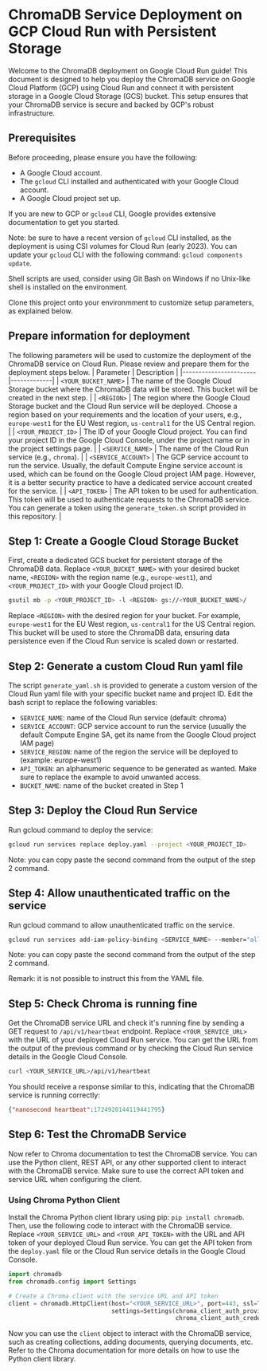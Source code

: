 # ChromaDB Service Deployment on GCP Cloud Run with Persistent Storage

Welcome to the ChromaDB deployment on Google Cloud Run guide! This document is designed to help you deploy the ChromaDB service on Google Cloud Platform (GCP) using Cloud Run and connect it with persistent storage in a Google Cloud Storage (GCS) bucket. This setup ensures that your ChromaDB service is secure and backed by GCP's robust infrastructure.


## Prerequisites

Before proceeding, please ensure you have the following:

- A Google Cloud account.
- The `gcloud` CLI installed and authenticated with your Google Cloud account.
- A Google Cloud project set up.

If you are new to GCP or `gcloud` CLI, Google provides extensive documentation to get you started.

Note: be sure to have a recent version of `gcloud` CLI installed, as the deployment is using CSI volumes for Cloud Run (early 2023). You can update your `gcloud` CLI with the following command: `gcloud components update`.

Shell scripts are used, consider using Git Bash on Windows if no Unix-like shell is installed on the environment.

Clone this project onto your environmment to customize setup parameters, as explained below.


## Prepare information for deployment

The following parameters will be used to customize the deployment of the ChromaDB service on Cloud Run. Please review and prepare them for the deployment steps below.
| Parameter             | Description |
|-----------------------|-------------|
| `<YOUR_BUCKET_NAME>`  | The name of the Google Cloud Storage bucket where the ChromaDB data will be stored. This bucket will be created in the next step. |
| `<REGION>`            | The region where the Google Cloud Storage bucket and the Cloud Run service will be deployed. Choose a region based on your requirements and the location of your users, e.g., `europe-west1` for the EU West region, `us-central1` for the US Central region. |
| `<YOUR_PROJECT_ID>`   | The ID of your Google Cloud project. You can find your project ID in the Google Cloud Console, under the project name or in the project settings page. |
| `<SERVICE_NAME>`      | The name of the Cloud Run service (e.g., `chroma`). |
| `<SERVICE_ACCOUNT>`   | The GCP service account to run the service. Usually, the default Compute Engine service account is used, which can be found on the Google Cloud project IAM page. However, it is a better security practice to have a dedicated service account created for the service. |
| `<API_TOKEN>`         | The API token to be used for authentication. This token will be used to authenticate requests to the ChromaDB service. You can generate a token using the `generate_token.sh` script provided in this repository. |


## Step 1: Create a Google Cloud Storage Bucket

First, create a dedicated GCS bucket for persistent storage of the ChromaDB data. Replace `<YOUR_BUCKET_NAME>` with your desired bucket name, `<REGION>` with the region name (e.g., `europe-west1`), and `<YOUR_PROJECT_ID>` with your Google Cloud project ID.

```bash
gsutil mb -p <YOUR_PROJECT_ID> -l <REGION> gs://<YOUR_BUCKET_NAME>/
```

Replace `<REGION>` with the desired region for your bucket. For example, `europe-west1` for the EU West region, `us-central1` for the US Central region. This bucket will be used to store the ChromaDB data, ensuring data persistence even if the Cloud Run service is scaled down or restarted.


## Step 2: Generate a custom Cloud Run yaml file

The script `generate_yaml.sh` is provided to generate a custom version of the Cloud Run yaml file with your specific bucket name and project ID. Edit the bash script to replace the following variables:
- `SERVICE_NAME`: name of the Cloud Run service (default: chroma)
- `SERVICE_ACCOUNT`: GCP service account to run the service (usually the default Compute Engine SA, get its name from the Google Cloud project IAM page)
- `SERVICE_REGION`: name of the region the service will be deployed to (example: europe-west1)
- `API_TOKEN`: an alphanumeric sequence to be generated as wanted. Make sure to replace the example to avoid unwanted access.
- `BUCKET_NAME`: name of the bucket created in Step 1


## Step 3: Deploy the Cloud Run Service

Run gcloud command to deploy the service:
```bash
gcloud run services replace deploy.yaml --project <YOUR_PROJECT_ID>
```
Note: you can copy paste the second command from the output of the step 2 command.


## Step 4: Allow unauthenticated traffic on the service

Run gcloud command to allow unauthenticated traffic on the service.
```bash
gcloud run services add-iam-policy-binding <SERVICE_NAME> --member="allUsers" --role="roles/run.invoker" --region=<REGION> --project=<YOUR_PROJECT_ID>
```
Note: you can copy paste the second command from the output of the step 2 command.

Remark: it is not possible to instruct this from the YAML file.


## Step 5: Check Chroma is running fine

Get the ChromaDB service URL and check it's running fine by sending a GET request to `/api/v1/heartbeat` endpoint. Replace `<YOUR_SERVICE_URL>` with the URL of your deployed Cloud Run service. You can get the URL from the output of the previous command or by checking the Cloud Run service details in the Google Cloud Console.

```bash
curl <YOUR_SERVICE_URL>/api/v1/heartbeat
```

You should receive a response similar to this, indicating that the ChromaDB service is running correctly:
```json
{"nanosecond heartbeat":1724920144119441795}
```


## Step 6: Test the ChromaDB Service

Now refer to Chroma documentation to test the ChromaDB service. You can use the Python client, REST API, or any other supported client to interact with the ChromaDB service. Make sure to use the correct API token and service URL when configuring the client.

### Using Chroma Python Client

Install the Chroma Python client library using pip: `pip install chromadb`. Then, use the following code to interact with the ChromaDB service. Replace `<YOUR_SERVICE_URL>` and `<YOUR_API_TOKEN>` with the URL and API token of your deployed Cloud Run service. You can get the API token from the `deploy.yaml` file or the Cloud Run service details in the Google Cloud Console.

```python	
import chromadb
from chromadb.config import Settings

# Create a Chroma client with the service URL and API token
client = chromadb.HttpClient(host="<YOUR_SERVICE_URL>", port=443, ssl=True,
                             settings=Settings(chroma_client_auth_provider="chromadb.auth.token_authn.TokenAuthClientProvider",
                                               chroma_client_auth_credentials="abcdefghijklmnopqrstuvwxyz"))
```

Now you can use the `client` object to interact with the ChromaDB service, such as creating collections, adding documents, querying documents, etc. Refer to the Chroma documentation for more details on how to use the Python client library.
